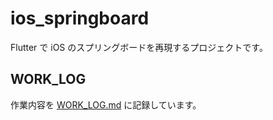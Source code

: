 # ios_springboard
Flutter で iOS のスプリングボードを再現するプロジェクトです。

## WORK_LOG
作業内容を [WORK_LOG.md](https://github.com/HeavenOSK/ios_springboard/blob/main/WORK_LOG.md) に記録しています。
